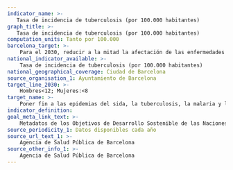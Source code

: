 ```yaml
---
indicator_name: >-
   Tasa de incidencia de tuberculosis (por 100.000 habitantes)
graph_title: >-
   Tasa de incidencia de tuberculosis (por 100.000 habitantes)
computation_units: Tanto por 100.000
barcelona_target: >-
    Para el 2030, reducir a la mitad la afectación de las enfermedades infecciosas
national_indicator_available: >-
    Tasa de incidencia de tuberculosis (por 100.000 habitantes)
national_geographical_coverage: Ciudad de Barcelona
source_organisation_1: Ayuntamiento de Barcelona
target_line_2030: >-
    Hombres<12; Mujeres:<8
target_name: >-
    Poner fin a las epidemias del sida, la tuberculosis, la malaria y las enfermedades tropicales desatendidas, y combatir la hepatitis, las enfermedades transmitidas por el agua y otras enfermedades transmisibles
indicator_definition:
goal_meta_link_text: >-
    Metadatos de los Objetivos de Desarrollo Sostenible de las Naciones Unidas (pdf 894kB)
source_periodicity_1: Datos disponibles cada año
source_url_text_1: >-
    Agencia de Salud Pública de Barcelona  
source_other_info_1: >-
    Agencia de Salud Pública de Barcelona
---
```

